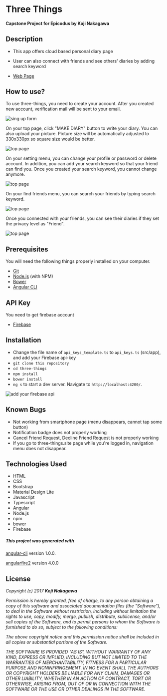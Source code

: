 # Three Things

#### Capstone Project for Epicodus by Koji Nakagawa

## Description
* This app offers cloud based personal diary page
* User can also connect with friends and see others' diaries by adding search keyword

* [Web Page](https://www.three-things.site)

## How to use?

To use three-things, you need to create your account. After you created new account, verification mail will be sent to your email.

![sing up form](/src/assets/readme-image/image-1.png)


On your top page, click "MAKE DIARY" button to write your diary. You can also upload your picture. Picture size will be automatically adjusted to 330x330px so square size would be better.

![top page](/src/assets/readme-image/image-2.png)

On your setting menu, you can change your profile or password or delete account. In addition, you can add your search keyword so that your friend can find you. Once you created your search keyword, you cannot change anymore.

![top page](/src/assets/readme-image/image-4.png)


On your find friends menu, you can search your friends by typing search keyword.

![top page](/src/assets/readme-image/image-5.png)


Once you connected with your friends, you can see their diaries if they set the privacy level as "Friend".

![top page](/src/assets/readme-image/image-3.png)




## Prerequisites
You will need the following things properly installed on your computer.

* [Git](https://git-scm.com/)
* [Node.js](https://nodejs.org/) (with NPM)
* [Bower](https://bower.io/)
* [Angular CLI](https://cli.angular.io/)

## API Key
You need to get firebase account
* [Firebase](https://firebase.google.com/docs/web/setup)

## Installation
* Change the file name of `api_keys_template.ts` to `api_keys.ts` (src/app), and add your Firebase api-key
* `git clone this repository`
* `cd three-things`
* `npm install`
* `bower install`
* `ng s` to start a dev server. Navigate to `http://localhost:4200/`.

![add your firebase api](/src/assets/readme-image/api-instruction.png)

## Known Bugs
* Not working from smartphone page (menu disappears, cannot tap some button)
* Notification badge does not properly working
* Cancel Friend Request, Decline Friend Request is not properly working
* If you go to three-things.site page while you're logged in, navigation menu does not disappear.

## Technologies Used
  * HTML
  * CSS
  * Bootstrap
  * Material Design Lite
  * Javascript
  * Typescript
  * Angular
  * Node.js
  * npm
  * bower
  * Firebase

##### This project was generated with
[angular-cli](https://github.com/angular/angular-cli) version 1.0.0.

[angularfire2](https://github.com/angular/angularfire2) version 4.0.0

## License
  _Copyright (c) 2017 **Koji Nakagawa**_

  _Permission is hereby granted, free of charge, to any person obtaining a copy
  of this software and associated documentation files (the "Software"), to deal
  in the Software without restriction, including without limitation the rights
  to use, copy, modify, merge, publish, distribute, sublicense, and/or sell
  copies of the Software, and to permit persons to whom the Software is
  furnished to do so, subject to the following conditions:_

  _The above copyright notice and this permission notice shall be included in all
  copies or substantial portions of the Software._

  _THE SOFTWARE IS PROVIDED "AS IS", WITHOUT WARRANTY OF ANY KIND, EXPRESS OR
  IMPLIED, INCLUDING BUT NOT LIMITED TO THE WARRANTIES OF MERCHANTABILITY,
  FITNESS FOR A PARTICULAR PURPOSE AND NONINFRINGEMENT. IN NO EVENT SHALL THE
  AUTHORS OR COPYRIGHT HOLDERS BE LIABLE FOR ANY CLAIM, DAMAGES OR OTHER
  LIABILITY, WHETHER IN AN ACTION OF CONTRACT, TORT OR OTHERWISE, ARISING FROM,
  OUT OF OR IN CONNECTION WITH THE SOFTWARE OR THE USE OR OTHER DEALINGS IN THE
  SOFTWARE._
